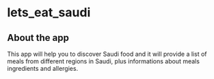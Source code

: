 # lets_eat_saudi

## About the app
This app will help you to discover Saudi food and it will provide a list of meals from different regions in Saudi, plus informations about meals ingredients and allergies.
